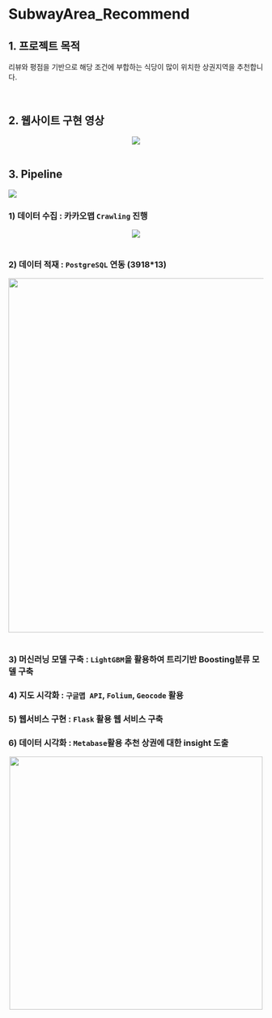 # SubwayArea_Recommend 

## 1. 프로젝트 목적
리뷰와 평점을 기반으로 해당 조건에 부합하는 식당이 많이 위치한 상권지역을 추천합니다.  

</br>

## 2. 웹사이트 구현 영상

<div align="center"><img src="https://user-images.githubusercontent.com/90162819/159124424-9f2df356-0dac-487d-985e-3ba1165be0e4.gif"></div>

</br>

## 3. Pipeline 

<img src="https://user-images.githubusercontent.com/90162819/159123334-067357d7-1dcc-406f-bf3e-770ae08df0aa.png">

</br>

   ### 1)  **데이터 수집** : 카카오맵 `Crawling` 진행
<div align="center"><img src="https://user-images.githubusercontent.com/90162819/159152948-50aedfe7-615d-401f-93c3-084c4c92a18e.gif"></div>

</br>

   ### 2)  **데이터 적재** : `PostgreSQL` 연동 (3918*13) 

   <div align="center"><img src="https://user-images.githubusercontent.com/90162819/159152931-029eafc0-521c-4628-bba2-e92a8fa6f33e.png" width="700"></div>

   </br>

   ### 3)  **머신러닝 모델 구축** : `LightGBM`을 활용하여 트리기반 Boosting분류 모델 구축


   ### 4)  **지도 시각화** : `구글맵 API`, `Folium`, `Geocode` 활용


   ### 5)  **웹서비스 구현** : `Flask` 활용 웹 서비스 구축 


   ### 6)  **데이터 시각화** : `Metabase`활용 추천 상권에 대한 insight 도출

<div align="center"><img src="https://user-images.githubusercontent.com/90162819/159153055-1c56b409-c6c3-449a-a8fb-e41ab9f04ab0.png" width="500"></div>

</br>






